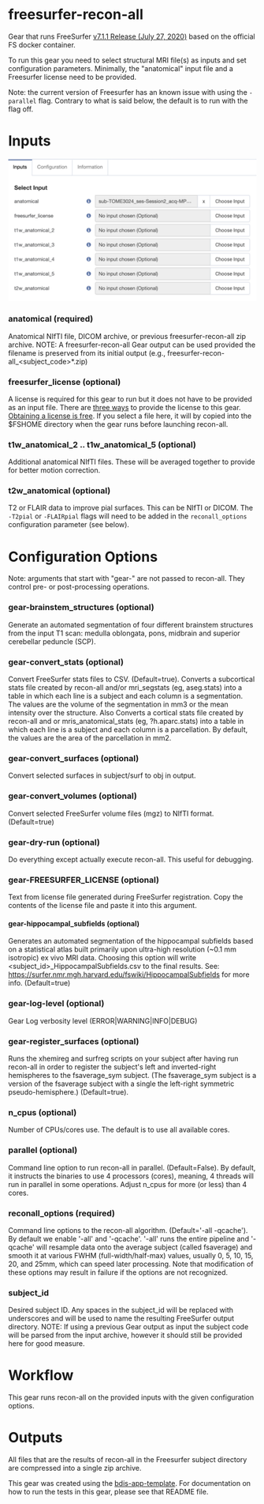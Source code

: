 # freesurfer-recon-all
Gear that runs FreeSurfer [v7.1.1 Release (July 27, 2020)](https://surfer.nmr.mgh.harvard.edu/fswiki/ReleaseNotes) based on the official FS docker container.

To run this gear you need to select structural MRI file(s) as inputs and set configuration parameters.  Minimally, the "anatomical" input file and a Freesurfer license need to be provided.

Note: the current version of Freesurfer has an known issue with using the `-parallel` flag.  Contrary to what is said below, the default is to run with the flag off.

# Inputs

![Inputs](README_img/inputs.png)

### anatomical (required)

Anatomical NIfTI file, DICOM archive, or previous freesurfer-recon-all zip archive. NOTE: A freesurfer-recon-all Gear output can be used provided the filename is preserved from its initial output (e.g., freesurfer-recon-all_<subject_code>*.zip)

### freesurfer_license (optional)
A license is required for this gear to run but it does not have to be provided as an input file.
There are [three ways](https://docs.flywheel.io/hc/en-us/articles/360013235453-How-to-include-a-Freesurfer-license-file-in-order-to-run-the-fMRIPrep-gear-) to provide the license to this gear.
[Obtaining a license is free](https://surfer.nmr.mgh.harvard.edu/registration.html).
If you select a file here, it will by copied into the $FSHOME directory when the gear runs before launching recon-all.

### t1w_anatomical_2 .. t1w_anatomical_5 (optional)
Additional anatomical NIfTI files.  These will be averaged together to provide for better motion correction.

### t2w_anatomical (optional)

T2 or FLAIR data to improve pial surfaces.  This can be NIfTI or DICOM.  The `-T2pial` or `-FLAIRpial` flags will need to be added in the `reconall_options` configuration parameter (see below).

# Configuration Options
Note: arguments that start with "gear-" are not passed to recon-all.  They control pre- or post-processing operations.

### gear-brainstem_structures (optional)

Generate an automated segmentation of four different brainstem structures from the input T1 scan: medulla oblongata, pons, midbrain and superior cerebellar peduncle (SCP).

### gear-convert_stats (optional)

Convert FreeSurfer stats files to CSV. (Default=true). Converts a subcortical stats file created by recon-all and/or mri_segstats (eg, aseg.stats) into a table in which each line is a subject and each column is a segmentation. The values are the volume of the segmentation in mm3 or the mean intensity over the structure. Also Converts a cortical stats file created by recon-all and or mris_anatomical_stats (eg, ?h.aparc.stats) into a table in which each line is a subject and each column is a parcellation. By default, the values are the area of the parcellation in mm2.

### gear-convert_surfaces (optional)

Convert selected surfaces in subject/surf to obj in output.

### gear-convert_volumes (optional)

Convert selected FreeSurfer volume files (mgz) to NIfTI format. (Default=true)

### gear-dry-run (optional)
Do everything except actually execute recon-all.  This useful for debugging.

### gear-FREESURFER_LICENSE (optional)
Text from license file generated during FreeSurfer registration.
Copy the contents of the license file and paste it into this argument.

#### gear-hippocampal_subfields (optional)

Generates an automated segmentation of the hippocampal subfields based on a statistical atlas built primarily upon ultra-high resolution (~0.1 mm isotropic) ex vivo MRI data. Choosing this option will write <subject_id>_HippocampalSubfields.csv to the final results. See: https://surfer.nmr.mgh.harvard.edu/fswiki/HippocampalSubfields for more info. (Default=true)

### gear-log-level (optional)
Gear Log verbosity level (ERROR|WARNING|INFO|DEBUG)

### gear-register_surfaces (optional)

Runs the xhemireg and surfreg scripts on your subject after having run recon-all in order to register the subject's left and inverted-right hemispheres to the fsaverage_sym subject. (The fsaverage_sym subject is a version of the fsaverage subject with a single the left-right symmetric pseudo-hemisphere.) (Default=true).

### n_cpus (optional)
Number of CPUs/cores use.  The default is to use all available cores.

### parallel (optional)

Command line option to run recon-all in parallel. (Default=False). By default, it instructs the binaries to use 4 processors (cores), meaning, 4 threads will run in parallel in some operations. Adjust n_cpus for more (or less) than 4 cores.

### reconall_options (required)

Command line options to the recon-all algorithm. (Default='-all -qcache'). By default we enable '-all' and '-qcache'. '-all' runs the entire pipeline and '-qcache' will resample data onto the average subject (called fsaverage) and smooth it at various FWHM (full-width/half-max) values, usually 0, 5, 10, 15, 20, and 25mm, which can speed later processing. Note that modification of these options may result in failure if the options are not recognized.

### subject_id

Desired subject ID. Any spaces in the subject_id will be replaced with underscores and will be used to name the resulting FreeSurfer output directory. NOTE: If using a previous Gear output as input the subject code will be parsed from the input archive, however it should still be provided here for good measure.

# Workflow
This gear runs recon-all on the provided inputs with the given configuration options.

# Outputs
All files that are the results of recon-all in the Freesurfer subject directory are compressed into a single zip archive.

This gear was created using the [bdis-app-template](https://github.com/flywheel-apps/bids-app-template).  For documentation on how to run the tests in this gear, please see that README file.
